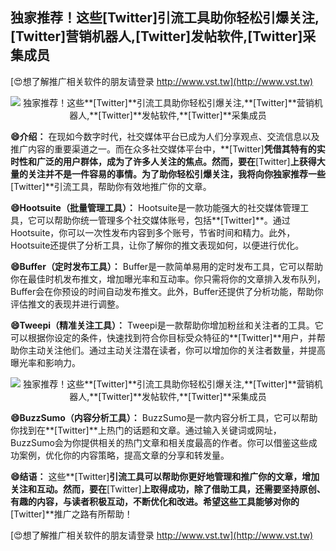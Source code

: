 ## **独家推荐！这些**[Twitter]**引流工具助你轻松引爆关注,**[Twitter]**营销机器人,**[Twitter]**发帖软件,**[Twitter]**采集成员**

[😍想了解推广相关软件的朋友请登录 http://www.vst.tw](http://www.vst.tw)

 <center><img src="https://vst.tw/MP4/tuiguang/png/7.png" alt="独家推荐！这些**[Twitter]**引流工具助你轻松引爆关注,**[Twitter]**营销机器人,**[Twitter]**发帖软件,**[Twitter]**采集成员"></center>

**😄介绍：**
在现如今数字时代，社交媒体平台已成为人们分享观点、交流信息以及推广内容的重要渠道之一。而在众多社交媒体平台中，**[Twitter]**凭借其特有的实时性和广泛的用户群体，成为了许多人关注的焦点。然而，要在**[Twitter]**上获得大量的关注并不是一件容易的事情。为了助你轻松引爆关注，我将向你独家推荐一些**[Twitter]**引流工具，帮助你有效地推广你的文章。

**😄Hootsuite（批量管理工具）：**
Hootsuite是一款功能强大的社交媒体管理工具，它可以帮助你统一管理多个社交媒体账号，包括**[Twitter]**。通过Hootsuite，你可以一次性发布内容到多个账号，节省时间和精力。此外，Hootsuite还提供了分析工具，让你了解你的推文表现如何，以便进行优化。

**😄Buffer（定时发布工具）：**
Buffer是一款简单易用的定时发布工具，它可以帮助你在最佳时机发布推文，增加曝光率和互动率。你只需将你的文章排入发布队列，Buffer会在你预设的时间自动发布推文。此外，Buffer还提供了分析功能，帮助你评估推文的表现并进行调整。

**😄Tweepi（精准关注工具）：**
Tweepi是一款帮助你增加粉丝和关注者的工具。它可以根据你设定的条件，快速找到符合你目标受众特征的**[Twitter]**用户，并帮助你主动关注他们。通过主动关注潜在读者，你可以增加你的关注者数量，并提高曝光率和影响力。

 <center><img src="https://vst.tw/MP4/tuiguang/png/6.png" alt="独家推荐！这些**[Twitter]**引流工具助你轻松引爆关注,**[Twitter]**营销机器人,**[Twitter]**发帖软件,**[Twitter]**采集成员"></center>

**😄BuzzSumo（内容分析工具）：**
BuzzSumo是一款内容分析工具，它可以帮助你找到在**[Twitter]**上热门的话题和文章。通过输入关键词或网址，BuzzSumo会为你提供相关的热门文章和相关度最高的作者。你可以借鉴这些成功案例，优化你的内容策略，提高文章的分享和转发量。

**😄结语：**
这些**[Twitter]**引流工具可以帮助你更好地管理和推广你的文章，增加关注和互动。然而，要在**[Twitter]**上取得成功，除了借助工具，还需要坚持原创、有趣的内容，与读者积极互动，不断优化和改进。希望这些工具能够对你的**[Twitter]**推广之路有所帮助！

[😍想了解推广相关软件的朋友请登录 http://www.vst.tw](http://www.vst.tw)



